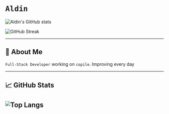 # `Aldin`

![Aldin's GitHub stats](https://github-readme-stats-three-topaz-49.vercel.app/api?username=jantokic&theme=rose_pine&count_private=true&show_icons=true&hide=stars,issues)

![GitHub Streak](https://streak-stats.demolab.com?user=jantokic&theme=dracula&hide_border=true&count_private=true)

---

## 🚀 About Me

`Full-Stack Developer` working on `copile`. Improving every day

---

## 📈 GitHub Stats

![Top Langs](https://github-readme-stats-three-topaz-49.vercel.app/api/top-langs/?username=jantokic&layout=donut&langs_count=5&hide=CMake,Makefile)
---
